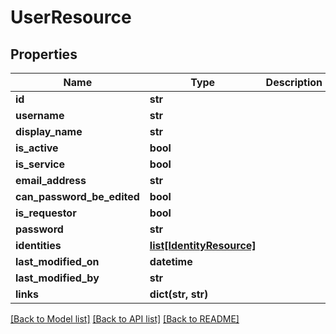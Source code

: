 # UserResource

## Properties
Name | Type | Description | Notes
------------ | ------------- | ------------- | -------------
**id** | **str** |  | [optional] 
**username** | **str** |  | [optional] 
**display_name** | **str** |  | 
**is_active** | **bool** |  | [optional] 
**is_service** | **bool** |  | [optional] 
**email_address** | **str** |  | [optional] 
**can_password_be_edited** | **bool** |  | [optional] 
**is_requestor** | **bool** |  | [optional] 
**password** | **str** |  | [optional] 
**identities** | [**list[IdentityResource]**](IdentityResource.md) |  | [optional] 
**last_modified_on** | **datetime** |  | [optional] 
**last_modified_by** | **str** |  | [optional] 
**links** | **dict(str, str)** |  | [optional] 

[[Back to Model list]](../README.md#documentation-for-models) [[Back to API list]](../README.md#documentation-for-api-endpoints) [[Back to README]](../README.md)


